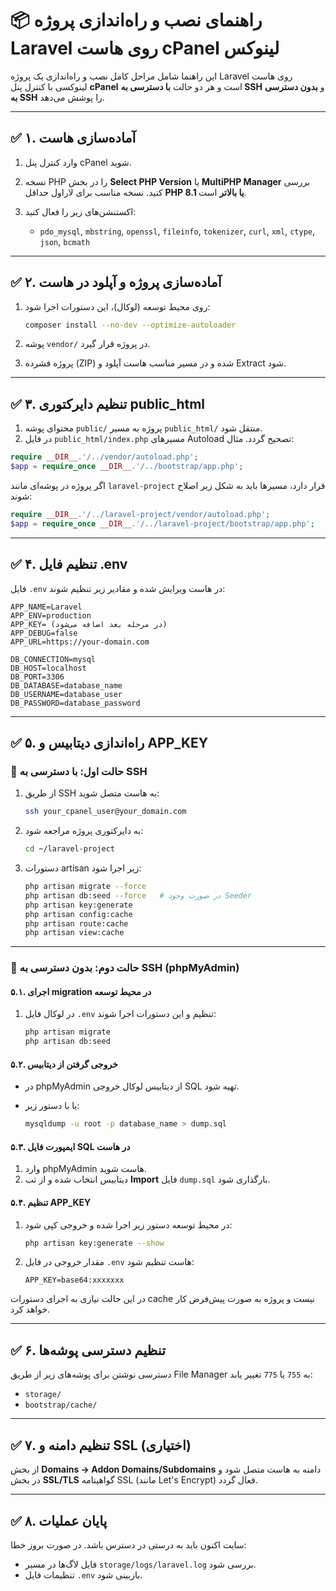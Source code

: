 # 📦 راهنمای نصب و راه‌اندازی پروژه Laravel روی هاست cPanel لینوکس

این راهنما شامل مراحل کامل نصب و راه‌اندازی یک پروژه Laravel روی هاست لینوکسی با کنترل پنل **cPanel** است و هر دو حالت **با دسترسی به SSH** و **بدون دسترسی به SSH** را پوشش می‌دهد.

---

## ✅ ۱. آماده‌سازی هاست

1. وارد کنترل پنل cPanel شوید.
2. نسخه PHP را در بخش **Select PHP Version** یا **MultiPHP Manager** بررسی کنید. نسخه مناسب برای لاراول حداقل **PHP 8.1 یا بالاتر** است.
3. اکستنشن‌های زیر را فعال کنید:

   * `pdo_mysql`, `mbstring`, `openssl`, `fileinfo`, `tokenizer`, `curl`, `xml`, `ctype`, `json`, `bcmath`

---

## ✅ ۲. آماده‌سازی پروژه و آپلود در هاست

1. روی محیط توسعه (لوکال)، این دستورات اجرا شود:

   ```bash
   composer install --no-dev --optimize-autoloader
   ```
2. پوشه `vendor/` در پروژه قرار گیرد.
3. پروژه فشرده (ZIP) شده و در مسیر مناسب هاست آپلود و Extract شود.

---

## ✅ ۳. تنظیم دایرکتوری public\_html

1. محتوای پوشه `public/` پروژه به مسیر `public_html/` منتقل شود.
2. در فایل `public_html/index.php` مسیرهای Autoload تصحیح گردد. مثال:

```php
require __DIR__.'/../vendor/autoload.php';
$app = require_once __DIR__.'/../bootstrap/app.php';
```

اگر پروژه در پوشه‌ای مانند `laravel-project` قرار دارد، مسیرها باید به شکل زیر اصلاح شوند:

```php
require __DIR__.'/../laravel-project/vendor/autoload.php';
$app = require_once __DIR__.'/../laravel-project/bootstrap/app.php';
```

---

## ✅ ۴. تنظیم فایل .env

فایل `.env` در هاست ویرایش شده و مقادیر زیر تنظیم شوند:

```dotenv
APP_NAME=Laravel
APP_ENV=production
APP_KEY= (در مرحله بعد اضافه می‌شود)
APP_DEBUG=false
APP_URL=https://your-domain.com

DB_CONNECTION=mysql
DB_HOST=localhost
DB_PORT=3306
DB_DATABASE=database_name
DB_USERNAME=database_user
DB_PASSWORD=database_password
```

---

## ✅ ۵. راه‌اندازی دیتابیس و APP\_KEY

### 🔹 حالت اول: با دسترسی به SSH

1. از طریق SSH به هاست متصل شوید:

   ```bash
   ssh your_cpanel_user@your_domain.com
   ```
2. به دایرکتوری پروژه مراجعه شود:

   ```bash
   cd ~/laravel-project
   ```
3. دستورات artisan زیر اجرا شود:

   ```bash
   php artisan migrate --force
   php artisan db:seed --force   # در صورت وجود Seeder
   php artisan key:generate
   php artisan config:cache
   php artisan route:cache
   php artisan view:cache
   ```

---

### 🔹 حالت دوم: بدون دسترسی به SSH (phpMyAdmin)

#### ۵.۱. اجرای migration در محیط توسعه

1. در لوکال فایل `.env` تنظیم و این دستورات اجرا شوند:

   ```bash
   php artisan migrate
   php artisan db:seed
   ```

#### ۵.۲. خروجی گرفتن از دیتابیس

* در phpMyAdmin از دیتابیس لوکال خروجی SQL تهیه شود.
* یا با دستور زیر:

  ```bash
  mysqldump -u root -p database_name > dump.sql
  ```

#### ۵.۳. ایمپورت فایل SQL در هاست

1. وارد phpMyAdmin هاست شوید.
2. دیتابیس انتخاب شده و از تب **Import** فایل `dump.sql` بارگذاری شود.

#### ۵.۴. تنظیم APP\_KEY

1. در محیط توسعه دستور زیر اجرا شده و خروجی کپی شود:

   ```bash
   php artisan key:generate --show
   ```
2. مقدار خروجی در فایل `.env` هاست تنظیم شود:

   ```
   APP_KEY=base64:xxxxxxx
   ```

در این حالت نیازی به اجرای دستورات cache نیست و پروژه به صورت پیش‌فرض کار خواهد کرد.

---

## ✅ ۶. تنظیم دسترسی پوشه‌ها

دسترسی نوشتن برای پوشه‌های زیر از طریق File Manager به `755` یا `775` تغییر یابد:

* `storage/`
* `bootstrap/cache/`

---

## ✅ ۷. تنظیم دامنه و SSL (اختیاری)

از بخش **Domains → Addon Domains/Subdomains** دامنه به هاست متصل شود و در بخش **SSL/TLS** گواهینامه SSL (مانند Let's Encrypt) فعال گردد.

---

## ✅ ۸. پایان عملیات

سایت اکنون باید به درستی در دسترس باشد. در صورت بروز خطا:

* فایل لاگ‌ها در مسیر `storage/logs/laravel.log` بررسی شود.
* تنظیمات فایل `.env` بازبینی شود.
